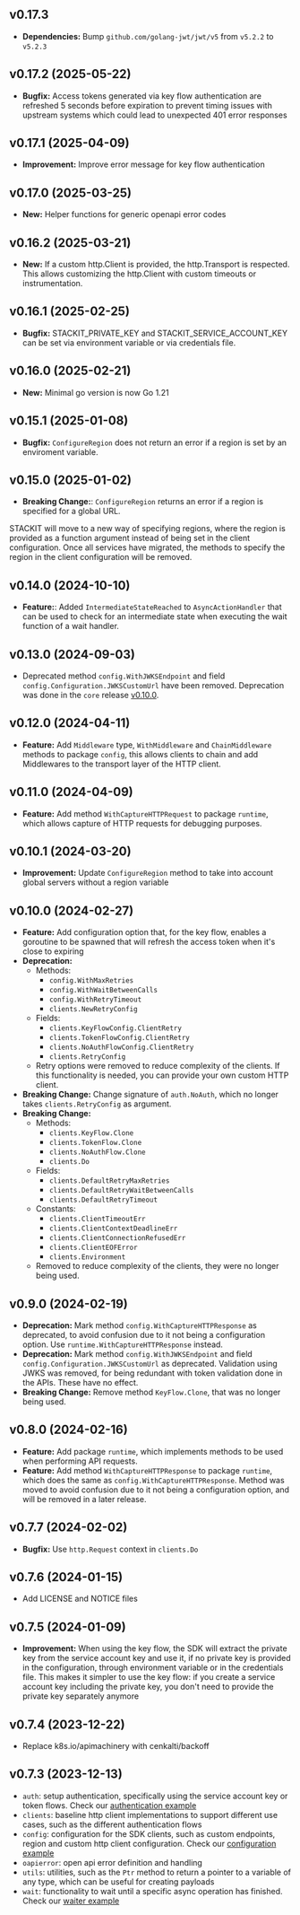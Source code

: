 ## v0.17.3 
- **Dependencies:** Bump `github.com/golang-jwt/jwt/v5` from `v5.2.2` to `v5.2.3`

## v0.17.2 (2025-05-22)
- **Bugfix:** Access tokens generated via key flow authentication are refreshed 5 seconds before expiration to prevent timing issues with upstream systems which could lead to unexpected 401 error responses

## v0.17.1 (2025-04-09)
- **Improvement:** Improve error message for key flow authentication

## v0.17.0 (2025-03-25)
- **New:** Helper functions for generic openapi error codes

## v0.16.2 (2025-03-21)
- **New:** If a custom http.Client is provided, the http.Transport is respected. This allows customizing the http.Client with custom timeouts or instrumentation.

## v0.16.1 (2025-02-25)

- **Bugfix:** STACKIT_PRIVATE_KEY and STACKIT_SERVICE_ACCOUNT_KEY can be set via environment variable or via credentials file.

## v0.16.0 (2025-02-21)
- **New:** Minimal go version is now Go 1.21

## v0.15.1 (2025-01-08)

- **Bugfix:** `ConfigureRegion` does not return an error if a region is set by an enviroment variable.

## v0.15.0 (2025-01-02)

- **Breaking Change:**: `ConfigureRegion` returns an error if a region is specified for a global URL.

STACKIT will move to a new way of specifying regions, where the region is provided as a function argument instead of being set in the client configuration. Once all services have migrated, the methods to specify the region in the client configuration will be removed.

## v0.14.0 (2024-10-10)

- **Feature:**: Added `IntermediateStateReached` to `AsyncActionHandler` that can be used to check for an intermediate state when executing the wait function of a wait handler.

## v0.13.0 (2024-09-03)

- Deprecated method `config.WithJWKSEndpoint` and field `config.Configuration.JWKSCustomUrl` have been removed. Deprecation was done in the `core` release [v0.10.0](core/CHANGELOG.md#v0100-2024-02-27).

## v0.12.0 (2024-04-11)

- **Feature:** Add `Middleware` type, `WithMiddleware` and `ChainMiddleware` methods to package `config`, this allows clients to chain and add Middlewares to the transport layer of the HTTP client.

## v0.11.0 (2024-04-09)

- **Feature:** Add method `WithCaptureHTTPRequest` to package `runtime`, which allows capture of HTTP requests for debugging purposes.

## v0.10.1 (2024-03-20)

- **Improvement:** Update `ConfigureRegion` method to take into account global servers without a region variable

## v0.10.0 (2024-02-27)

- **Feature:** Add configuration option that, for the key flow, enables a goroutine to be spawned that will refresh the access token when it's close to expiring
- **Deprecation:**
  - Methods:
    - `config.WithMaxRetries`
    - `config.WithWaitBetweenCalls`
    - `config.WithRetryTimeout`
    - `clients.NewRetryConfig`
  - Fields:
    - `clients.KeyFlowConfig.ClientRetry`
    - `clients.TokenFlowConfig.ClientRetry`
    - `clients.NoAuthFlowConfig.ClientRetry`
    - `clients.RetryConfig`
  - Retry options were removed to reduce complexity of the clients. If this functionality is needed, you can provide your own custom HTTP client.
- **Breaking Change:** Change signature of `auth.NoAuth`, which no longer takes `clients.RetryConfig` as argument.
- **Breaking Change:**
  - Methods:
    - `clients.KeyFlow.Clone`
    - `clients.TokenFlow.Clone`
    - `clients.NoAuthFlow.Clone`
    - `clients.Do`
  - Fields:
    - `clients.DefaultRetryMaxRetries`
    - `clients.DefaultRetryWaitBetweenCalls`
    - `clients.DefaultRetryTimeout`
  - Constants:
    - `clients.ClientTimeoutErr`
    - `clients.ClientContextDeadlineErr`
    - `clients.ClientConnectionRefusedErr`
    - `clients.ClientEOFError`
    - `clients.Environment`
  - Removed to reduce complexity of the clients, they were no longer being used.

## v0.9.0 (2024-02-19)

- **Deprecation:** Mark method `config.WithCaptureHTTPResponse` as deprecated, to avoid confusion due to it not being a configuration option. Use `runtime.WithCaptureHTTPResponse` instead.
- **Deprecation:** Mark method `config.WithJWKSEndpoint` and field `config.Configuration.JWKSCustomUrl` as deprecated. Validation using JWKS was removed, for being redundant with token validation done in the APIs. These have no effect.
- **Breaking Change:** Remove method `KeyFlow.Clone`, that was no longer being used.

## v0.8.0 (2024-02-16)

- **Feature:** Add package `runtime`, which implements methods to be used when performing API requests.
- **Feature:** Add method `WithCaptureHTTPResponse` to package `runtime`, which does the same as `config.WithCaptureHTTPResponse`. Method was moved to avoid confusion due to it not being a configuration option, and will be removed in a later release.

## v0.7.7 (2024-02-02)

- **Bugfix:** Use `http.Request` context in `clients.Do`

## v0.7.6 (2024-01-15)

- Add LICENSE and NOTICE files

## v0.7.5 (2024-01-09)

- **Improvement:** When using the key flow, the SDK will extract the private key from the service account key and use it, if no private key is provided in the configuration, through environment variable or in the credentials file. This makes it simpler to use the key flow: if you create a service account key including the private key, you don't need to provide the private key separately anymore

## v0.7.4 (2023-12-22)

- Replace k8s.io/apimachinery with cenkalti/backoff

## v0.7.3 (2023-12-13)

- `auth`: setup authentication, specifically using the service account key or token flows. Check our [authentication example](https://github.com/stackitcloud/stackit-sdk-go/blob/main/examples/authentication/authentication.go)
- `clients`: baseline http client implementations to support different use cases, such as the different authentication flows
- `config`: configuration for the SDK clients, such as custom endpoints, region and custom http client configuration. Check our [configuration example](https://github.com/stackitcloud/stackit-sdk-go/blob/main/examples/configuration/configuration.go)
- `oapierror`: open api error definition and handling
- `utils`: utilities, such as the `Ptr` method to return a pointer to a variable of any type, which can be useful for creating payloads
- `wait`: functionality to wait until a specific async operation has finished. Check our [waiter example](https://github.com/stackitcloud/stackit-sdk-go/blob/main/examples/waiter/waiter.go)
